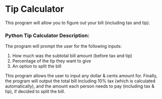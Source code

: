 # **Tip Calculator**
This program will allow you to figure out your bill (including tax and tip).

### Python Tip Calculator Description:
The program will prompt the user for the following inputs:
1.	How much was the subtotal bill amount (before tax and tip)
2.	Percentage of the tip they want to give
3.	An option to split the bill

This program allows the user to input any dollar & cents amount for. 
Finally, the program will output the total bill including 10% tax (which is calculated automatically), and the amount each person needs to pay (including tax & tip), if decided to split the bill.